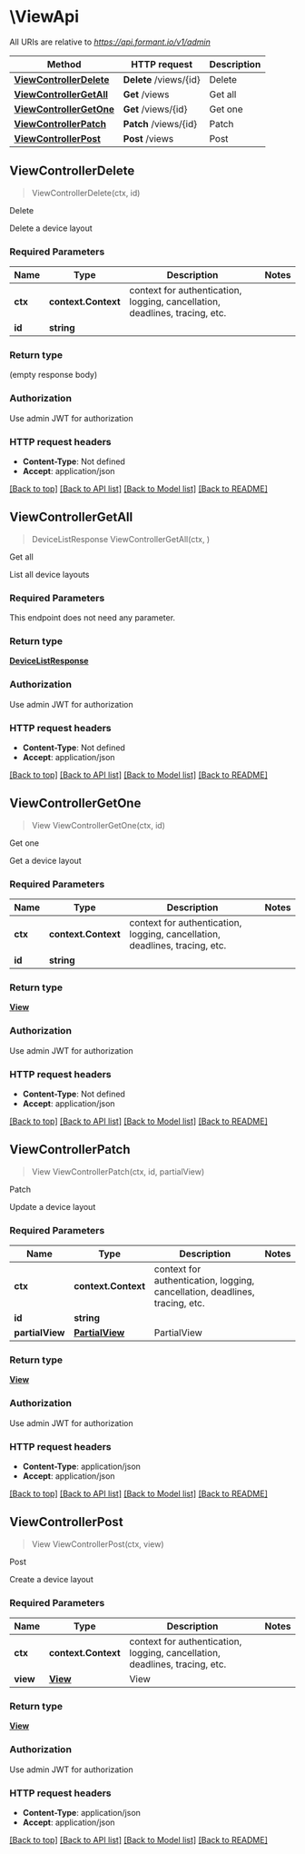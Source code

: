 # \ViewApi

All URIs are relative to *https://api.formant.io/v1/admin*

Method | HTTP request | Description
------------- | ------------- | -------------
[**ViewControllerDelete**](ViewApi.md#ViewControllerDelete) | **Delete** /views/{id} | Delete
[**ViewControllerGetAll**](ViewApi.md#ViewControllerGetAll) | **Get** /views | Get all
[**ViewControllerGetOne**](ViewApi.md#ViewControllerGetOne) | **Get** /views/{id} | Get one
[**ViewControllerPatch**](ViewApi.md#ViewControllerPatch) | **Patch** /views/{id} | Patch
[**ViewControllerPost**](ViewApi.md#ViewControllerPost) | **Post** /views | Post



## ViewControllerDelete

> ViewControllerDelete(ctx, id)

Delete

Delete a device layout

### Required Parameters


Name | Type | Description  | Notes
------------- | ------------- | ------------- | -------------
**ctx** | **context.Context** | context for authentication, logging, cancellation, deadlines, tracing, etc.
**id** | **string**|  | 

### Return type

 (empty response body)

### Authorization

Use admin JWT for authorization

### HTTP request headers

- **Content-Type**: Not defined
- **Accept**: application/json

[[Back to top]](#) [[Back to API list]](../README.md#documentation-for-api-endpoints)
[[Back to Model list]](../README.md#documentation-for-models)
[[Back to README]](../README.md)


## ViewControllerGetAll

> DeviceListResponse ViewControllerGetAll(ctx, )

Get all

List all device layouts

### Required Parameters

This endpoint does not need any parameter.

### Return type

[**DeviceListResponse**](DeviceListResponse.md)

### Authorization

Use admin JWT for authorization

### HTTP request headers

- **Content-Type**: Not defined
- **Accept**: application/json

[[Back to top]](#) [[Back to API list]](../README.md#documentation-for-api-endpoints)
[[Back to Model list]](../README.md#documentation-for-models)
[[Back to README]](../README.md)


## ViewControllerGetOne

> View ViewControllerGetOne(ctx, id)

Get one

Get a device layout

### Required Parameters


Name | Type | Description  | Notes
------------- | ------------- | ------------- | -------------
**ctx** | **context.Context** | context for authentication, logging, cancellation, deadlines, tracing, etc.
**id** | **string**|  | 

### Return type

[**View**](View.md)

### Authorization

Use admin JWT for authorization

### HTTP request headers

- **Content-Type**: Not defined
- **Accept**: application/json

[[Back to top]](#) [[Back to API list]](../README.md#documentation-for-api-endpoints)
[[Back to Model list]](../README.md#documentation-for-models)
[[Back to README]](../README.md)


## ViewControllerPatch

> View ViewControllerPatch(ctx, id, partialView)

Patch

Update a device layout

### Required Parameters


Name | Type | Description  | Notes
------------- | ------------- | ------------- | -------------
**ctx** | **context.Context** | context for authentication, logging, cancellation, deadlines, tracing, etc.
**id** | **string**|  | 
**partialView** | [**PartialView**](PartialView.md)| PartialView | 

### Return type

[**View**](View.md)

### Authorization

Use admin JWT for authorization

### HTTP request headers

- **Content-Type**: application/json
- **Accept**: application/json

[[Back to top]](#) [[Back to API list]](../README.md#documentation-for-api-endpoints)
[[Back to Model list]](../README.md#documentation-for-models)
[[Back to README]](../README.md)


## ViewControllerPost

> View ViewControllerPost(ctx, view)

Post

Create a device layout

### Required Parameters


Name | Type | Description  | Notes
------------- | ------------- | ------------- | -------------
**ctx** | **context.Context** | context for authentication, logging, cancellation, deadlines, tracing, etc.
**view** | [**View**](View.md)| View | 

### Return type

[**View**](View.md)

### Authorization

Use admin JWT for authorization

### HTTP request headers

- **Content-Type**: application/json
- **Accept**: application/json

[[Back to top]](#) [[Back to API list]](../README.md#documentation-for-api-endpoints)
[[Back to Model list]](../README.md#documentation-for-models)
[[Back to README]](../README.md)

